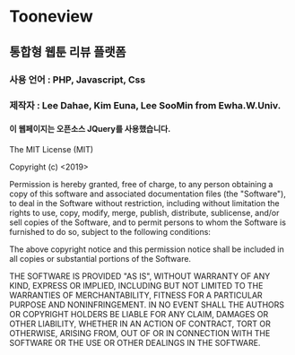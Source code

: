 # Tooneview
####
## 통합형 웹툰 리뷰 플랫폼

### 사용 언어 : PHP, Javascript, Css
### 제작자 : Lee Dahae, Kim Euna, Lee SooMin from Ewha.W.Univ.

#### 이 웹페이지는 오픈소스 JQuery를 사용했습니다.

The MIT License (MIT)

Copyright (c) <2019> <copyright SooMin Lee>

Permission is hereby granted, free of charge, to any person obtaining a copy of this software and associated documentation files (the "Software"), to deal in the Software without restriction, including without limitation the rights to use, copy, modify, merge, publish, distribute, sublicense, and/or sell copies of the Software, and to permit persons to whom the Software is furnished to do so, subject to the following conditions:

The above copyright notice and this permission notice shall be included in all copies or substantial portions of the Software.

THE SOFTWARE IS PROVIDED "AS IS", WITHOUT WARRANTY OF ANY KIND, EXPRESS OR IMPLIED, INCLUDING BUT NOT LIMITED TO THE WARRANTIES OF MERCHANTABILITY, FITNESS FOR A PARTICULAR PURPOSE AND NONINFRINGEMENT. IN NO EVENT SHALL THE AUTHORS OR COPYRIGHT HOLDERS BE LIABLE FOR ANY CLAIM, DAMAGES OR OTHER LIABILITY, WHETHER IN AN ACTION OF CONTRACT, TORT OR OTHERWISE, ARISING FROM, OUT OF OR IN CONNECTION WITH THE SOFTWARE OR THE USE OR OTHER DEALINGS IN THE SOFTWARE.
